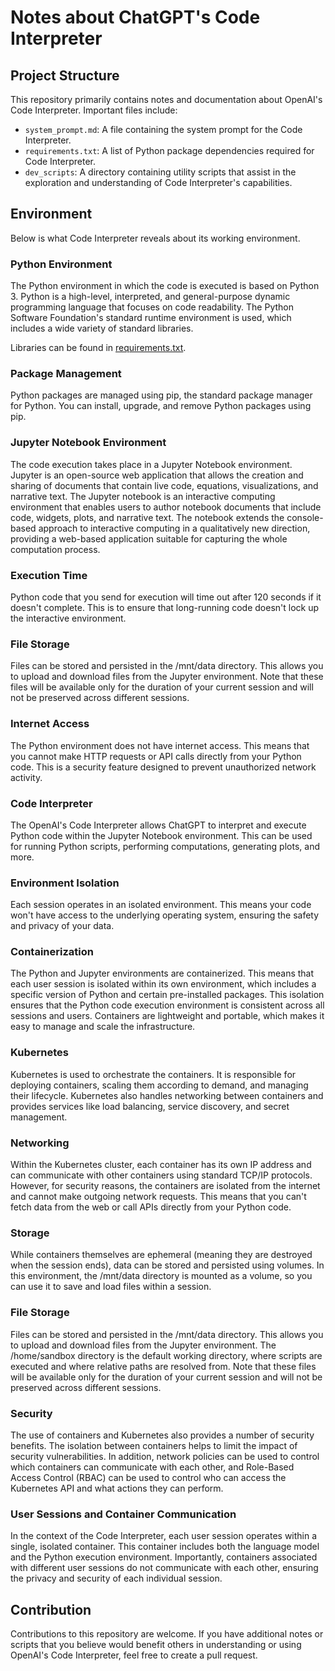 # Notes about ChatGPT's Code Interpreter

## Project Structure

This repository primarily contains notes and documentation about OpenAI's Code
Interpreter. Important files include:

- `system_prompt.md`: A file containing the system prompt for the Code
  Interpreter.
- `requirements.txt`: A list of Python package dependencies required for Code
  Interpreter.
- `dev_scripts`: A directory containing utility scripts that assist in the
  exploration
  and understanding of Code Interpreter's capabilities.

## Environment

Below is what Code Interpreter reveals about its working environment.

### Python Environment

The Python environment in which the code is executed is
based on Python 3. Python is a high-level, interpreted, and general-purpose
dynamic programming language that focuses on code readability. The Python
Software Foundation's standard runtime environment is used, which includes a
wide variety of standard libraries.

Libraries can be found in [requirements.txt](requirements.txt).

### Package Management

Python packages are managed using pip, the standard package
manager for Python. You can install, upgrade, and remove Python packages using
pip.

### Jupyter Notebook Environment

The code execution takes place in a Jupyter
Notebook environment. Jupyter is an open-source web application that allows the
creation and sharing of documents that contain live code, equations,
visualizations, and narrative text. The Jupyter notebook is an interactive
computing environment that enables users to author notebook documents that
include code, widgets, plots, and narrative text. The notebook extends the
console-based approach to interactive computing in a qualitatively new
direction, providing a web-based application suitable for capturing the whole
computation process.

### Execution Time

Python code that you send for execution will time out after 120
seconds if it doesn't complete. This is to ensure that long-running code doesn't
lock up the interactive environment.

### File Storage

Files can be stored and persisted in the /mnt/data directory. This
allows you to upload and download files from the Jupyter environment. Note that
these files will be available only for the duration of your current session and
will not be preserved across different sessions.

### Internet Access

The Python environment does not have internet access. This
means that you cannot make HTTP requests or API calls directly from your Python
code. This is a security feature designed to prevent unauthorized network
activity.

### Code Interpreter

The OpenAI's Code Interpreter allows ChatGPT to interpret and
execute Python code within the Jupyter Notebook environment. This can be used
for running Python scripts, performing computations, generating plots, and more.

### Environment Isolation

Each session operates in an isolated environment. This
means your code won't have access to the underlying operating system, ensuring
the safety and privacy of your data.

### Containerization

The Python and Jupyter environments are containerized. This
means that each user session is isolated within its own environment, which
includes a specific version of Python and certain pre-installed packages. This
isolation ensures that the Python code execution environment is consistent
across all sessions and users. Containers are lightweight and portable, which
makes it easy to manage and scale the infrastructure.

### Kubernetes

Kubernetes is used to orchestrate the containers. It is responsible
for deploying containers, scaling them according to demand, and managing their
lifecycle. Kubernetes also handles networking between containers and provides
services like load balancing, service discovery, and secret management.

### Networking

Within the Kubernetes cluster, each container has its own IP address
and can communicate with other containers using standard TCP/IP protocols.
However, for security reasons, the containers are isolated from the internet and
cannot make outgoing network requests. This means that you can't fetch data from
the web or call APIs directly from your Python code.

### Storage

While containers themselves are ephemeral (meaning they are destroyed
when the session ends), data can be stored and persisted using volumes. In this
environment, the /mnt/data directory is mounted as a volume, so you can use it
to save and load files within a session.

### File Storage

Files can be stored and persisted in the /mnt/data directory. This allows you to
upload and download files from the Jupyter environment. The /home/sandbox
directory is the default working directory, where scripts are executed and where
relative paths are resolved from. Note that these files will be available only
for the duration of your current session and will not be preserved across
different sessions.

### Security

The use of containers and Kubernetes also provides a number of
security benefits. The isolation between containers helps to limit the impact of
security vulnerabilities. In addition, network policies can be used to control
which containers can communicate with each other, and Role-Based Access
Control (RBAC) can be used to control who can access the Kubernetes API and what
actions they can perform.

### User Sessions and Container Communication

In the context of the Code Interpreter, each user session operates within a
single, isolated container. This container includes both the language model and
the Python execution environment. Importantly, containers associated with
different user sessions do not communicate with each other, ensuring the privacy
and security of each individual session.

## Contribution

Contributions to this repository are welcome. If you have additional notes or
scripts that you believe would benefit others in understanding or using OpenAI's
Code Interpreter, feel free to create a pull request.
